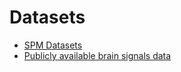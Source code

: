 # Datasets

- [SPM Datasets](http://www.fil.ion.ucl.ac.uk/spm/data/)
- [Publicly available brain signals data](http://www.brainsignals.de/)
